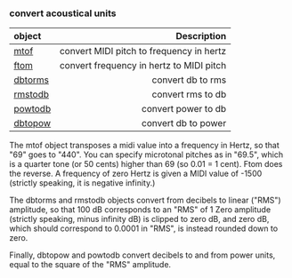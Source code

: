 ### convert acoustical units

|object |Description|
|:---|---:|
|[mtof](../mtof) |convert MIDI pitch to frequency in hertz|
|[ftom](../ftom) |convert frequency in hertz to MIDI pitch|
|[dbtorms](../dbtorms) |convert db to rms|
|[rmstodb](../rmstodb) |convert rms to db|
|[powtodb](../powtodb) |convert power to db|
|[dbtopow](../dbtopow) |convert db to power|

The mtof object transposes a midi value into a frequency in Hertz, so that "69" goes to "440". You can specify microtonal pitches as in "69.5", which is a quarter tone (or 50 cents) higher than 69 (so 0.01 = 1 cent). Ftom does the reverse. A frequency of zero Hertz is given a MIDI value of -1500 (strictly speaking, it is negative infinity.)

The dbtorms and rmstodb objects convert from decibels to linear ("RMS") amplitude, so that 100 dB corresponds to an "RMS" of 1 Zero amplitude (strictly speaking, minus infinity dB) is clipped to zero dB, and zero dB, which should correspond to 0.0001 in "RMS", is instead rounded down to zero.

Finally, dbtopow and powtodb convert decibels to and from power units, equal to the square of the "RMS" amplitude.